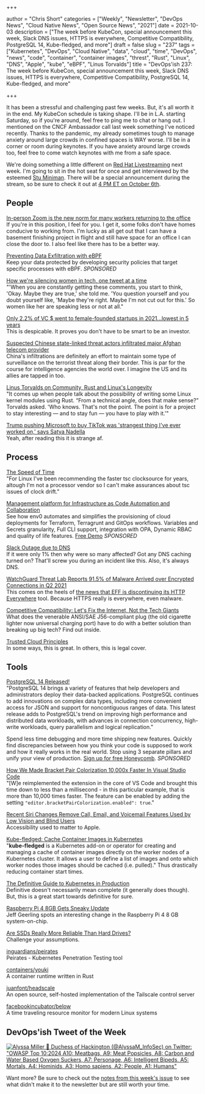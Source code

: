 +++

author = "Chris Short"
categories = ["Weekly", "Newsletter", "DevOps News", "Cloud Native News", "Open Source News", "2021"]
date = 2021-10-03
description = ["The week before KubeCon, special announcement this week, Slack DNS issues, HTTPS is everywhere, Competitive Compatibility, PostgreSQL 14, Kube-fledged, and more"]
draft = false
slug = "237"
tags = ["Kubernetes", "DevOps", "Cloud Native", "data", "cloud", "time", "DevOps", "news", "code", "container", "container images", "threst", "Rust", "Linux", "DNS", "Apple", "kube", "eBPF", "Linus Torvalds"]
title = "DevOps'ish 237: The week before KubeCon, special announcement this week, Slack DNS issues, HTTPS is everywhere, Competitive Compatibility, PostgreSQL 14, Kube-fledged, and more"

+++

It has been a stressful and challenging past few weeks. But, it's all worth it in the end. My KubeCon schedule is taking shape. I'll be in L.A. starting Saturday, so if you're around, feel free to ping me to chat or hang out. I mentioned on the CNCF Ambassador call last week something I've noticed recently. Thanks to the pandemic, my already sometimes tough to manage anxiety around large crowds in confined spaces is WAY worse. I'll be in a corner or room during keynotes. If you have anxiety around large crowds too, feel free to come watch keynotes with me from a safe space.

We're doing something a little different on [Red Hat Livestreaming](https://red.ht/livestreaming) next week. I'm going to sit in the hot seat for once and get interviewed by the esteemed [Stu Miniman](https://twitter.com/stu). There will be a special announcement during the stream, so be sure to check it out at [4 PM ET on October 6th](https://youtu.be/VLoeHoL0HdE?utm_source=newsletter&utm_medium=237&utm_campaign=devopsish).

## People

[In-person Zoom is the new norm for many workers returning to the office](https://www.washingtonpost.com/technology/2021/09/27/return-to-work-in-person-hybrid/)  
If you're in this position, I feel for you. I get it, some folks don't have homes conducive to working from. I'm lucky as all get out that I can have a basement finishing project in flight and still have space for an office I can close the door to. I also feel like there has to be a better way.

[Preventing Data Exfiltration with eBPF](https://goteleport.com/blog/preventing-data-exfiltration-with-ebpf/?utm_campaign=eg&utm_medium=partner&utm_source=devopsish)  
Keep your data protected by developing security policies that target specific processes with eBPF. *SPONSORED*

[How we're silencing women in tech, one tweet at a time](https://www.techrepublic.com/article/how-were-silencing-women-in-tech-one-tweet-at-a-time/)  
"'When you are constantly getting these comments, you start to think, 'Okay. Maybe they are true,' she told me. 'You question yourself and you doubt yourself like, 'Maybe they're right. Maybe I'm not cut out for this.' So women like her are speaking less or not at all."

[Only 2.2% of VC $ went to female-founded startups in 2021...lowest in 5 years](https://twitter.com/jayleejanet/status/1443317135648854020)  
This is despicable. It proves you don't have to be smart to be an investor.

[Suspected Chinese state-linked threat actors infiltrated major Afghan telecom provider](https://therecord.media/suspected-chinese-state-linked-threat-actors-infiltrated-major-afghan-telecom-provider/)  
China's infiltrations are definitely an effort to maintain some type of surveillance on the terrorist threat along their border. This is par for the course for intelligence agencies the world over. I imagine the US and its allies are tapped in too.

[Linus Torvalds on Community, Rust and Linux's Longevity](https://thenewstack.io/linus-torvalds-on-community-rust-and-linuxs-longevity/)  
"It comes up when people talk about the possibility of writing some Linux kernel modules using Rust. “From a technical angle, does that make sense?” Torvalds asked. 'Who knows. That's not the point. The point is for a project to stay interesting — and to stay fun — you have to play with it.'"

[Trump pushing Microsoft to buy TikTok was 'strangest thing I've ever worked on,' says Satya Nadella](https://www.theverge.com/2021/9/27/22697565/microsoft-ceo-satya-nadella-tiktok-acquisition-drama-strangest-thing)  
Yeah, after reading this it is strange af.

## Process

[The Speed of Time](https://www.brendangregg.com/blog/2021-09-26/the-speed-of-time.html)  
"For Linux I've been recommending the faster tsc clocksource for years, altough I'm not a processor vendor so I can't make assurances about tsc issues of clock drift."

[Management platform for Infrastructure as Code Automation and Collaboration](https://app.env0.com/login?utm_campaign=devopsish&utm_source=nativeads&utm_medium=newsletter)  
See how env0 automates and simplifies the provisioning of cloud deployments for Terraform, Terragrunt and GitOps workflows. Variables and Secrets granularity, Full CLI support, integration with OPA, Dynamic RBAC and quality of life features. [Free Demo](https://app.env0.com/login?utm_campaign=devopsish&utm_source=nativeads&utm_medium=newsletter) *SPONSORED*

[Slack Outage due to DNS](https://status.slack.com/2021-09-30)  
If it were only 1% then why were so many affected? Got any DNS caching turned on? That'll screw you during an incident like this. Also, it's always DNS.

[WatchGuard Threat Lab Reports 91.5% of Malware Arrived over Encrypted Connections in Q2 2021](https://www.watchguard.com/wgrd-news/press-releases/watchguard-threat-lab-reports-915-malware-arrived-over-encrypted)  
This comes on the heels of [the news that EFF is discontinuing its HTTP Everywhere](https://www.eff.org/deeplinks/2021/09/https-actually-everywhere) tool. Because HTTPS really is everywhere, even malware.

[Competitive Compatibility: Let's Fix the Internet, Not the Tech Giants](https://cacm.acm.org/magazines/2021/10/255710-competitive-compatibility/fulltext)  
What does the venerable ANSI/SAE J56-compliant plug (the old cigarette lighter now universal charging port) have to do with a better solution than breaking up big tech? Find out inside.

[Trusted Cloud Principles](https://trustedcloudprinciples.com/principles/)  
In some ways, this is great. In others, this is legal cover.

## Tools

[PostgreSQL 14 Released!](https://www.postgresql.org/about/news/postgresql-14-released-2318/)  
"PostgreSQL 14 brings a variety of features that help developers and administrators deploy their data-backed applications. PostgreSQL continues to add innovations on complex data types, including more convenient access for JSON and support for noncontiguous ranges of data. This latest release adds to PostgreSQL's trend on improving high performance and distributed data workloads, with advances in connection concurrency, high-write workloads, query parallelism and logical replication."

Spend less time debugging and more time shipping new features. Quickly find discrepancies between how you think your code is supposed to work and how it really works in the real world. Stop using 3 separate pillars and unify your view of production. [Sign up for free Honeycomb](https://ui.honeycomb.io/signup/?&utm_source=devopsish&utm_medium=newsletter&utm_campaign=ad&utm_content=product-signup). *SPONSORED*

[How We Made Bracket Pair Colorization 10,000x Faster In Visual Studio Code](https://code.visualstudio.com/blogs/2021/09/29/bracket-pair-colorization)  
"[W]e reimplemented the extension in the core of VS Code and brought this time down to less than a millisecond - in this particular example, that is more than 10,000 times faster. The feature can be enabled by adding the setting `"editor.bracketPairColorization.enabled": true`."

[Recent Siri Changes Remove Call, Email, and Voicemail Features Used by Low Vision and Blind Users](https://www.macrumors.com/2021/09/29/siri-changes-features-removed/)  
Accessibility used to matter to Apple.

[Kube-fledged: Cache Container Images in Kubernetes](https://itnext.io/kube-fledged-cache-container-images-in-kubernetes-7880a00bab91)  
"**kube-fledged** is a Kubernetes add-on or operator for creating and managing a cache of container images directly on the worker nodes of a Kubernetes cluster. It allows a user to define a list of images and onto which worker nodes those images should be cached (i.e. pulled)." Thus drastically reducing container start times.

[The Definitive Guide to Kubernetes in Production](https://www.weave.works/blog/the-definitive-guide-to-kubernetes-in-production)  
Definitive doesn't necessarily mean complete (it generally does though). But, this is a great start towards definitive for sure.

[Raspberry Pi 4 8GB Gets Sneaky Update](https://www.tomshardware.com/news/pi-4-gets-updated-soc)  
Jeff Geerling spots an interesting change in the Raspberry Pi 4 8 GB system-on-chip.

[Are SSDs Really More Reliable Than Hard Drives?](https://www.backblaze.com/blog/are-ssds-really-more-reliable-than-hard-drives/)  
Challenge your assumptions.

[inguardians/peirates](https://github.com/inguardians/peirates)  
Peirates - Kubernetes Penetration Testing tool

[containers/youki](https://github.com/containers/youki)  
A container runtime written in Rust

[juanfont/headscale](https://github.com/juanfont/headscale)  
An open source, self-hosted implementation of the Tailscale control server

[facebookincubator/below](https://github.com/facebookincubator/below)  
A time traveling resource monitor for modern Linux systems

## DevOps'ish Tweet of the Week

[![Alyssa Miller 👑 Duchess of Hackington (@AlyssaM_InfoSec) on Twitter: "OWASP Top 10:2024 A10: Meatbags, A9: Meat Popsicles, A8: Carbon and Water Based Oxygen Suckers, A7: Personage, A6: Intelligent Bipeds, A5: Mortals, A4: Hominids, A3: Homo sapiens, A2: People, A1: Humans"](https://shortcdn.com/devopsish/237-devopsish-tweet-of-the-week.png)](https://twitter.com/AlyssaM_InfoSec/status/1442566442755440644)

Want more? Be sure to check out the [notes from this week's issue](https://github.com/chris-short/devopsish.com/blob/main/content/post/237/notes.md) to see what didn't make it to the newsletter but are still worth your time.
